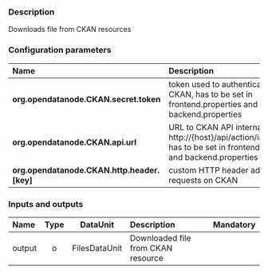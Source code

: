 ### Description

Downloads file from CKAN resources

### Configuration parameters

| Name | Description |
|:----|:----|
|**org.opendatanode.CKAN.secret.token** |token used to authenticate to CKAN, has to be set in frontend.properties and backend.properties |
|**org.opendatanode.CKAN.api.url** |URL to CKAN API internal_api, e.g. http://{host}/api/action/internal_api, has to be set in frontend.properties and backend.properties  |
|**org.opendatanode.CKAN.http.header.[key]** | custom HTTP header added to requests on CKAN |

### Inputs and outputs

|Name |Type | DataUnit | Description | Mandatory |
|:--------|:------:|:------:|:-------------|:---------------------:|
|output|o|FilesDataUnit|Downloaded file from CKAN resource||
